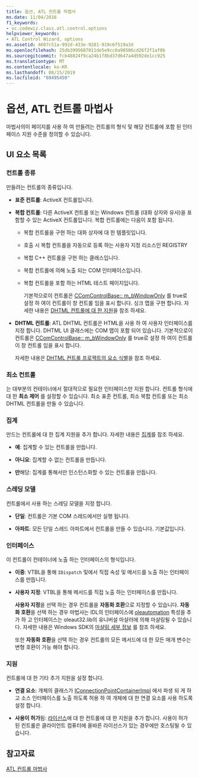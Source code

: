 ```yaml
---
title: 옵션, ATL 컨트롤 마법사
ms.date: 11/04/2016
f1_keywords:
- vc.codewiz.class.atl.control.options
helpviewer_keywords:
- ATL Control Wizard, options
ms.assetid: 4607c51a-992d-433e-9281-919c6f519a3d
ms.openlocfilehash: 25db3995687011de5e9cc0a98506cd26f2f1af0b
ms.sourcegitcommit: fcb48824f9ca24b1f8bd37d647a4d592de1cc925
ms.translationtype: MT
ms.contentlocale: ko-KR
ms.lasthandoff: 08/15/2019
ms.locfileid: "69495450"
---
```

# <a name="options-atl-control-wizard"></a>옵션, ATL 컨트롤 마법사

마법사의이 페이지를 사용 하 여 만들려는 컨트롤의 형식 및 해당 컨트롤에 포함 된 인터페이스 지원 수준을 정의할 수 있습니다.

## <a name="uielement-list"></a>UI 요소 목록

### <a name="control-type"></a>컨트롤 종류

만들려는 컨트롤의 종류입니다.

- **표준 컨트롤**: ActiveX 컨트롤입니다.

- **복합 컨트롤**: 다른 ActiveX 컨트롤 또는 Windows 컨트롤 (대화 상자와 유사)을 포함할 수 있는 ActiveX 컨트롤입니다. 복합 컨트롤에는 다음이 포함 됩니다.

  - 복합 컨트롤을 구현 하는 대화 상자에 대 한 템플릿입니다.

  - 호출 시 복합 컨트롤을 자동으로 등록 하는 사용자 지정 리소스인 REGISTRY

  - 복합 C++ 컨트롤을 구현 하는 클래스입니다.

  - 복합 컨트롤에 의해 노출 되는 COM 인터페이스입니다.

  - 복합 컨트롤을 포함 하는 HTML 테스트 페이지입니다.

    기본적으로이 컨트롤은 [CComControlBase:: m_bWindowOnly](../../atl/reference/ccomcontrolbase-class.md#m_bwindowonly) 를 true로 설정 하 여이 컨트롤이 창 컨트롤 임을 표시 합니다. 싱크 맵을 구현 합니다. 자세한 내용은 [DHTML 컨트롤에 대 한 지원](../../atl/atl-support-for-dhtml-controls.md)을 참조 하세요.

- **DHTML 컨트롤**: ATL DHTML 컨트롤은 HTML을 사용 하 여 사용자 인터페이스를 지정 합니다. DHTML UI 클래스에는 COM 맵이 포함 되어 있습니다. 기본적으로이 컨트롤은 [CComControlBase:: m_bWindowOnly](../../atl/reference/ccomcontrolbase-class.md#m_bwindowonly) 를 true로 설정 하 여이 컨트롤이 창 컨트롤 임을 표시 합니다.

   자세한 내용은 [DHTML 컨트롤 프로젝트의 요소 식별](../../atl/identifying-the-elements-of-the-dhtml-control-project.md)을 참조 하세요.

### <a name="minimal-control"></a>최소 컨트롤

는 대부분의 컨테이너에서 절대적으로 필요한 인터페이스만 지원 합니다. 컨트롤 형식에 대 한 **최소 제어** 를 설정할 수 있습니다. 최소 표준 컨트롤, 최소 복합 컨트롤 또는 최소 DHTML 컨트롤을 만들 수 있습니다.

### <a name="aggregation"></a>집계

만드는 컨트롤에 대 한 집계 지원을 추가 합니다. 자세한 내용은 [집계](../../atl/aggregation.md)를 참조 하세요.

- **예**: 집계할 수 있는 컨트롤을 만듭니다.

- **아니요**: 집계할 수 없는 컨트롤을 만듭니다.

- **만**해당: 집계를 통해서만 인스턴스화할 수 있는 컨트롤을 만듭니다.

### <a name="threading-model"></a>스레딩 모델

컨트롤에서 사용 하는 스레딩 모델을 지정 합니다.

- **단일**: 컨트롤은 기본 COM 스레드에서만 실행 됩니다.

- **아파트**: 모든 단일 스레드 아파트에서 컨트롤을 만들 수 있습니다. 기본값입니다.

### <a name="interface"></a>인터페이스

이 컨트롤이 컨테이너에 노출 하는 인터페이스의 형식입니다.

- **이중**: VTBL을 통해 `IDispatch` 및에서 직접 속성 및 메서드를 노출 하는 인터페이스를 만듭니다.

- **사용자 지정**: VTBL을 통해 메서드를 직접 노출 하는 인터페이스를 만듭니다.

   **사용자 지정**을 선택 하는 경우 컨트롤을 **자동화 호환**으로 지정할 수 있습니다. **자동화 호환**을 선택 하는 경우 마법사는 IDL의 인터페이스에 [oleautomation](../../windows/oleautomation.md) 특성을 추가 하 고 인터페이스는 oleaut32.lib의 유니버설 마샬러에 의해 마샬링될 수 있습니다. 자세한 내용은 Windows SDK의 [마샬링 세부 정보](/windows/win32/com/marshaling-details) 를 참조 하세요.

   또한 **자동화 호환**을 선택 하는 경우 컨트롤의 모든 메서드에 대 한 모든 매개 변수는 변형 호환이 가능 해야 합니다.

### <a name="support"></a>지원

컨트롤에 대 한 기타 추가 지원을 설정 합니다.

- **연결 요소**: 개체의 클래스가 [IConnectionPointContainerImpl](../../atl/reference/iconnectionpointcontainerimpl-class.md) 에서 파생 되 게 하 고 소스 인터페이스를 노출 하도록 허용 하 여 개체에 대 한 연결 요소를 사용 하도록 설정 합니다.

- **사용이 허가**됨: [라이선스](/windows/win32/com/licensing)에 대 한 컨트롤에 대 한 지원을 추가 합니다. 사용이 허가 된 컨트롤은 클라이언트 컴퓨터에 올바른 라이선스가 있는 경우에만 호스팅될 수 있습니다.

## <a name="see-also"></a>참고자료

[ATL 컨트롤 마법사](../../atl/reference/atl-control-wizard.md)

